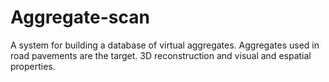 # Aggregate-scan
A system for building a database of virtual aggregates. Aggregates used in road pavements are the target. 3D reconstruction and visual and espatial properties.
